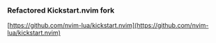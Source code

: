 ### Refactored Kickstart.nvim fork

[https://github.com/nvim-lua/kickstart.nvim](https://github.com/nvim-lua/kickstart.nvim)
